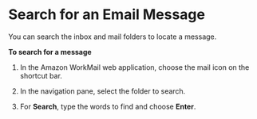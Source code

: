 # Search for an Email Message<a name="search_email_message"></a>

You can search the inbox and mail folders to locate a message\.

**To search for a message**

1. In the Amazon WorkMail web application, choose the mail icon on the shortcut bar\.

1. In the navigation pane, select the folder to search\.

1. For **Search**, type the words to find and choose **Enter**\.